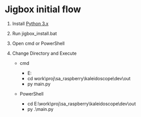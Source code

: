 # Jigbox initial flow

1. Install [Python 3.x](https://www.python.org/downloads/)

2. Run jigbox_install.bat

3. Open cmd or PowerShell

4. Change Directory and Execute

   * cmd
      * E:
      * cd work\proj\sa_raspberry\kaleidoscope\dev\out
      * py main.py

   * PowerShell
      * cd E:\work\proj\sa_raspberry\kaleidoscope\dev\out
      * py .\main.py

